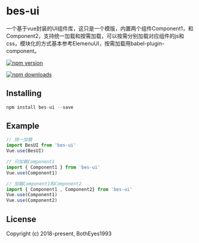 # bes-ui
一个基于vue封装的UI组件库，这只是一个模版，内置两个组件Component1，和Component2，支持统一加载和按需加载，可以按需分别加载对应组件的js和css，模块化的方式基本参考ElemenuUI，按需加载用babel-plugin-component。

 [![npm version](https://img.shields.io/npm/v/bes-ui.svg?style=flat-square)](https://www.npmjs.com/package/bes-ui)

 [![npm downloads](https://img.shields.io/npm/dm/bes-ui.svg?style=flat-square)](https://npm-stat.com/charts.html?package=bes-ui)

<!--[![npm build](https://travis-ci.org/xuliangzhan/xe-clipboard.svg?branch=master)](https://travis-ci.org/xuliangzhan/xe-clipboard)

[![npm license](https://img.shields.io/github/license/mashape/apistatus.svg)](https://github.com/xuliangzhan/xe-clipboard/blob/master/LICENSE) -->


## Installing

```JavaScript
npm install bes-ui --save
```

## Example

```JavaScript
// 统一加载
import BesUI from 'bes-ui'
Vue.use(BesUI)

// 只加载Component1
import { Component1 } from 'bes-ui'
Vue.use(Component1)

// 加载Component1和Component2
import { Component1 , Component2} from 'bes-ui'
Vue.use(Component1)
Vue.use(Component2)
```

## License

Copyright (c) 2018-present, BothEyes1993
